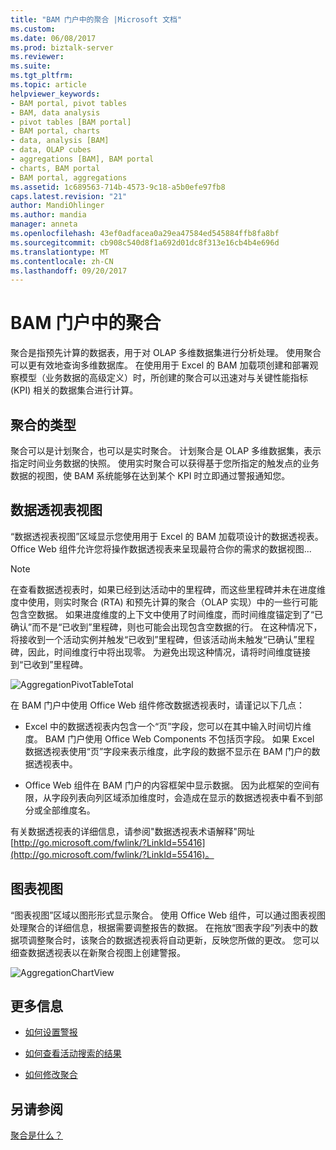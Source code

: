 ```yaml
---
title: "BAM 门户中的聚合 |Microsoft 文档"
ms.custom: 
ms.date: 06/08/2017
ms.prod: biztalk-server
ms.reviewer: 
ms.suite: 
ms.tgt_pltfrm: 
ms.topic: article
helpviewer_keywords:
- BAM portal, pivot tables
- BAM, data analysis
- pivot tables [BAM portal]
- BAM portal, charts
- data, analysis [BAM]
- data, OLAP cubes
- aggregations [BAM], BAM portal
- charts, BAM portal
- BAM portal, aggregations
ms.assetid: 1c689563-714b-4573-9c18-a5b0efe97fb8
caps.latest.revision: "21"
author: MandiOhlinger
ms.author: mandia
manager: anneta
ms.openlocfilehash: 43ef0adfacea0a29ea47584ed545884ffb8fa8bf
ms.sourcegitcommit: cb908c540d8f1a692d01dc8f313e16cb4b4e696d
ms.translationtype: MT
ms.contentlocale: zh-CN
ms.lasthandoff: 09/20/2017
---
```

# <a name="aggregations-in-the-bam-portal"></a>BAM 门户中的聚合
聚合是指预先计算的数据表，用于对 OLAP 多维数据集进行分析处理。 使用聚合可以更有效地查询多维数据库。 在使用用于 Excel 的 BAM 加载项创建和部署观察模型（业务数据的高级定义）时，所创建的聚合可以迅速对与关键性能指标 (KPI) 相关的数据集合进行计算。  
  
## <a name="types-of-aggregations"></a>聚合的类型  
 聚合可以是计划聚合，也可以是实时聚合。 计划聚合是 OLAP 多维数据集，表示指定时间业务数据的快照。 使用实时聚合可以获得基于您所指定的触发点的业务数据的视图，使 BAM 系统能够在达到某个 KPI 时立即通过警报通知您。  
  
## <a name="pivottable-view"></a>数据透视表视图  
 “数据透视表视图”区域显示您使用用于 Excel 的 BAM 加载项设计的数据透视表。 Office Web 组件允许您将操作数据透视表来呈现最符合你的需求的数据视图...  
  
> [!NOTE]
>  在查看数据透视表时，如果已经到达活动中的里程碑，而这些里程碑并未在进度维度中使用，则实时聚合 (RTA) 和预先计算的聚合（OLAP 实现）中的一些行可能包含空数据。 如果进度维度的上下文中使用了时间维度，而时间维度锚定到了“已确认”而不是“已收到”里程碑，则也可能会出现包含空数据的行。 在这种情况下，将接收到一个活动实例并触发“已收到”里程碑，但该活动尚未触发“已确认”里程碑，因此，时间维度行中将出现零。  为避免出现这种情况，请将时间维度链接到“已收到”里程碑。  
  
 ![](../core/media/aggregationpivottabletotal.gif "AggregationPivotTableTotal")  
  
 在 BAM 门户中使用 Office Web 组件修改数据透视表时，请谨记以下几点：  
  
-   Excel 中的数据透视表内包含一个“页”字段，您可以在其中输入时间切片维度。 BAM 门户使用 Office Web Components 不包括页字段。 如果 Excel 数据透视表使用“页”字段来表示维度，此字段的数据不显示在 BAM 门户的数据透视表中。  
  
-   Office Web 组件在 BAM 门户的内容框架中显示数据。 因为此框架的空间有限，从字段列表向列区域添加维度时，会造成在显示的数据透视表中看不到部分或全部维度名。  
  
 有关数据透视表的详细信息，请参阅"数据透视表术语解释"网址[http://go.microsoft.com/fwlink/?LinkId=55416](http://go.microsoft.com/fwlink/?LinkId=55416)。  
  
## <a name="chart-view"></a>图表视图  
 “图表视图”区域以图形形式显示聚合。 使用 Office Web 组件，可以通过图表视图处理聚合的详细信息，根据需要调整报告的数据。 在拖放“图表字段”列表中的数据项调整聚合时，该聚合的数据透视表将自动更新，反映您所做的更改。 您可以细查数据透视表以在新聚合视图上创建警报。  
  
 ![](../core/media/aggregationchartview.gif "AggregationChartView")  
  
## <a name="more"></a>更多信息  
  
-   [如何设置警报](../core/how-to-set-an-alert.md)  
  
-   [如何查看活动搜索的结果](../core/how-to-view-the-results-of-an-activity-search.md)  
  
-   [如何修改聚合](../core/how-to-modify-an-aggregation.md)  
  
## <a name="see-also"></a>另请参阅  
 [聚合是什么？](../core/what-is-an-aggregation.md)
